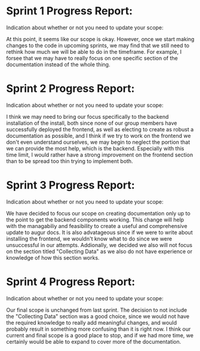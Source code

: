 # Sprint 1 Progress Report:

Indication about whether or not you need to update your scope:

At this point, it seems like our scope is okay. However, once we start making changes to the code in upcoming sprints, we may find that we still need to rethink how much we will be able to do in the timeframe. For example, I forsee that we may have to really focus on one specific section of the documentation instead of the whole thing.

# Sprint 2 Progress Report:

Indication about whether or not you need to update your scope:

I think we may need to bring our focus specifically to the backend installation of the install, both since none of our group members have successfully deployed the frontend, as well as electing to create as robust a documentation as possible, and I think if we try to work on the frontend we don't even understand ourselves, we may begin to neglect the portion that we can provide the most help, which is the backend. Especially with this time limit, I would rather have a strong improvement on the frontend section than to be spread too thin trying to implement both. 

# Sprint 3 Progress Report:

Indication about whether or not you need to update your scope:

We have decided to focus our scope on creating documentation only up to the point to get the backend components working. This change will help with the managabiliy and feasibility to create a useful and comprehensive update to augur docs. It is also advatageous since if we were to write about installing the frontend, we wouldn't know what to do since we were unsuccessful in our attempts. Addionally, we decided we also will not focus on the section titled "Collecting Data" as we also do not have experience or knowledge of how this section works.

# Sprint 4 Progress Report:

Indication about whether or not you need to update your scope:

Our final scope is unchanged from last sprint. The decision to not include the "Collecting Data" section was a good choice, since we would not have the required knowledge to really add meaningful changes, and would probably result in something more confusing than it is right now. I think our current and final scope is a good place to stop, and if we had more time, we certainly would be able to expand to cover more of the documentation. 
